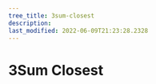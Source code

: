 ```yaml
---
tree_title: 3sum-closest
description: 
last_modified: 2022-06-09T21:23:28.2328
---
```


# 3Sum Closest
